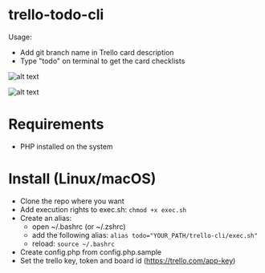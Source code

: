 # trello-todo-cli

Usage:

* Add git branch name in Trello card description
* Type "todo" on terminal to get the card checklists

![alt text](https://github.com/khl3o/trello-todo-cli/blob/master/readme_src/trello.png)

![alt text](https://github.com/khl3o/trello-todo-cli/blob/master/readme_src/terminal.png)

# Requirements

* PHP installed on the system

# Install (Linux/macOS)

* Clone the repo where you want 
* Add execution rights to exec.sh: `chmod +x exec.sh`
* Create an alias:
  * open ~/.bashrc (or ~/.zshrc)
  * add the following alias: `alias todo="YOUR_PATH/trello-cli/exec.sh"`
  * reload: `source ~/.bashrc`
* Create config.php from config.php.sample
* Set the trello key, token and board id (https://trello.com/app-key)
